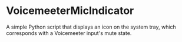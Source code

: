 # VoicemeeterMicIndicator
A simple Python script that displays an icon on the system tray, which corresponds with a Voicemeeter input's mute state.
